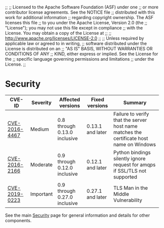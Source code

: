 ;;
;; Licensed to the Apache Software Foundation (ASF) under one
;; or more contributor license agreements.  See the NOTICE file
;; distributed with this work for additional information
;; regarding copyright ownership.  The ASF licenses this file
;; to you under the Apache License, Version 2.0 (the
;; "License"); you may not use this file except in compliance
;; with the License.  You may obtain a copy of the License at
;; 
;;   http://www.apache.org/licenses/LICENSE-2.0
;; 
;; Unless required by applicable law or agreed to in writing,
;; software distributed under the License is distributed on an
;; "AS IS" BASIS, WITHOUT WARRANTIES OR CONDITIONS OF ANY
;; KIND, either express or implied.  See the License for the
;; specific language governing permissions and limitations
;; under the License.
;;

# Security

| CVE-ID | Severity | Affected versions | Fixed versions | Summary |
| ------ | -------- | ----------------- | -------------- | ------- |
| [CVE-2016-4467]({{site_url}}/cves/CVE-2016-4467.html) | Medium | 0.8 through 0.13.0 inclusive | 0.13.1 and later | Failure to verify that the server host name matches the certificate host name on Windows |
| [CVE-2016-2166]({{site_url}}/cves/CVE-2016-2166.html) | Moderate | 0.9 through 0.12.0 inclusive | 0.12.1 and later | Python bindings silently ignore request for amqps if SSL/TLS not supported |
| [CVE-2019-0223]({{site_url}}/cves/CVE-2019-0223.html) | Important | 0.9 through 0.27.0 inclusive | 0.27.1 and later | TLS Man in the Middle Vulnerability |

See the main [Security]({{site_url}}/security.html) page for general
information and details for other components.
